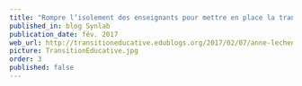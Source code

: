 ```yaml
---
title: "Rompre l’isolement des enseignants pour mettre en place la transition éducative"
published_in: blog Synlab
publication_date: fév. 2017
web_url: http://transitioneducative.edublogs.org/2017/02/07/anne-lechene-rompre-lisolement-des-enseignants-pour-developper-du-pouvoir-dagir-et-mettre-en-place-la-transition-educative/
picture: TransitionEducative.jpg
order: 3
published: false
---
```

